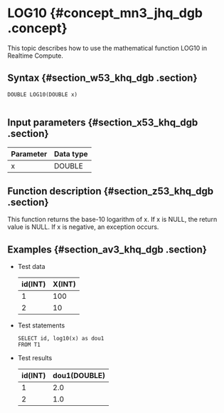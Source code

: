 # LOG10 {#concept_mn3_jhq_dgb .concept}

This topic describes how to use the mathematical function LOG10 in Realtime Compute.

## Syntax {#section_w53_khq_dgb .section}

```
DOUBLE LOG10(DOUBLE x)
			
```

## Input parameters {#section_x53_khq_dgb .section}

|Parameter|Data type|
|---------|---------|
|x|DOUBLE|

## Function description {#section_z53_khq_dgb .section}

This function returns the base-10 logarithm of x. If x is NULL, the return value is NULL. If x is negative, an exception occurs.

## Examples {#section_av3_khq_dgb .section}

-   Test data

    |id\(INT\)|X\(INT\)|
    |---------|--------|
    |1|100|
    |2|10|

-   Test statements

    ```
    SELECT id, log10(x) as dou1
    FROM T1
    ```

-   Test results

    |id\(INT\)|dou1\(DOUBLE\)|
    |---------|--------------|
    |1|2.0|
    |2|1.0|



